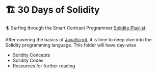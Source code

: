 # 🏗️ 30 Days of Solidity

:surfer: Surfing through the Smart Contract Programmer [Solidity Playlist](https://www.youtube.com/watch?v=xv9OmztShIw&list=PLO5VPQH6OWdVQwpQfw9rZ67O6Pjfo6q-p).


After covering the basics of [JavaScript](https://www.codecademy.com/learn/introduction-to-javascript), it is time to deep dive into the Solidity programming language.
This folder will have day-wise

- Solidity Concepts
- Solidity Codes
- Resources for further reading




